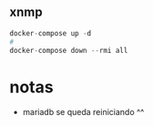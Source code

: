 ## xnmp
```s
docker-compose up -d
#
docker-compose down --rmi all
```
# notas
- mariadb se queda reiniciando ^^